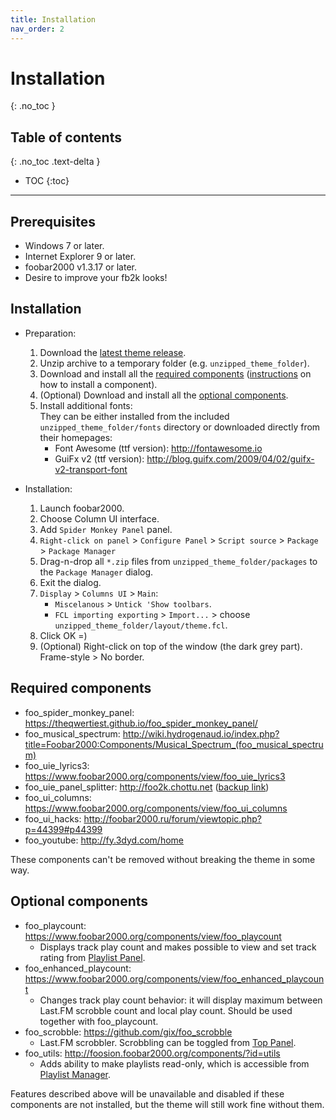 ```yaml
---
title: Installation
nav_order: 2
---
```


# Installation
{: .no_toc }

## Table of contents
{: .no_toc .text-delta }

* TOC
{:toc}

---

## Prerequisites

 - Windows 7 or later.
 - Internet Explorer 9 or later.
 - foobar2000 v1.3.17 or later.
 - Desire to improve your fb2k looks!

## Installation

- Preparation:
  1. Download the [latest theme release](https://github.com/TheQwertiest/CaTRoX_QWR/releases/latest).
  1. Unzip archive to a temporary folder (e.g. `unzipped_theme_folder`).
  1. Download and install all the [required components](#required-components) ([instructions](http://wiki.hydrogenaud.io/index.php?title=Foobar2000:How_to_install_a_component) on how to install a component).
  1. (Optional) Download and install all the [optional components](#optional-components).
  1. Install additional fonts:  
     They can be either installed from the included `unzipped_theme_folder/fonts` directory or downloaded directly from their homepages:
     * Font Awesome (ttf version): <http://fontawesome.io>
     * GuiFx v2 (ttf version): <http://blog.guifx.com/2009/04/02/guifx-v2-transport-font>

- Installation:     
  1. Launch foobar2000.
  1. Choose Column UI interface.
  1. Add `Spider Monkey Panel` panel.
  1. `Right-click on panel` > `Configure Panel` > `Script source` > `Package` > `Package Manager`
  1. Drag-n-drop all `*.zip` files from `unzipped_theme_folder/packages` to the `Package Manager` dialog.
  1. Exit the dialog.
  1. `Display` > `Columns UI` > `Main`: 
     * `Miscelanous` > `Untick 'Show toolbars`.
     * `FCL importing exporting` > `Import...` > choose `unzipped_theme_folder/layout/theme.fcl`.
  1. Click OK =)
  1. (Optional) Right-click on top of the window (the dark grey part). Frame-style > No border.

## Required components

 - foo_spider_monkey_panel: <https://theqwertiest.github.io/foo_spider_monkey_panel/>
 - foo_musical_spectrum: <http://wiki.hydrogenaud.io/index.php?title=Foobar2000:Components/Musical_Spectrum_(foo_musical_spectrum)>
 - foo_uie_lyrics3: <https://www.foobar2000.org/components/view/foo_uie_lyrics3>
 - foo_uie_panel_splitter: <http://foo2k.chottu.net> ([backup link](https://hydrogenaud.io/index.php/topic,114249.0.html))
 - foo_ui_columns: <https://www.foobar2000.org/components/view/foo_ui_columns>
 - foo_ui_hacks: <http://foobar2000.ru/forum/viewtopic.php?p=44399#p44399>
 - foo_youtube: <http://fy.3dyd.com/home>

These components can't be removed without breaking the theme in some way.

## Optional components

- foo_playcount: <https://www.foobar2000.org/components/view/foo_playcount>
  - Displays track play count and makes possible to view and set track rating from [Playlist Panel](features/panels/playlist_panel.md#row).  
- foo_enhanced_playcount: <https://www.foobar2000.org/components/view/foo_enhanced_playcount>
  - Changes track play count behavior: it will display maximum between Last.FM scrobble count and local play count. Should be used together with foo_playcount.  
- foo_scrobble: <https://github.com/gix/foo_scrobble>
  - Last.FM scrobbler. Scrobbling can be toggled from [Top Panel](features/modes/full_mode.md#top-panel).
- foo_utils: <http://foosion.foobar2000.org/components/?id=utils>
  - Adds ability to make playlists read-only, which is accessible from [Playlist Manager](features/panels/playlist_panel.md#playlist-manager).   

Features described above will be unavailable and disabled if these components are not installed, but the theme will still work fine without them.